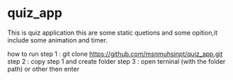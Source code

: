 # quiz_app

This is quiz application this are some static quetions and some opition,it include some animation and timer.



how to run
step 1 : git clone https://github.com/msnmuhsinpt/quiz_app.git 
step 2 : copy step 1 and create folder
step 3 : open terninal (with the folder path) or other then enter

